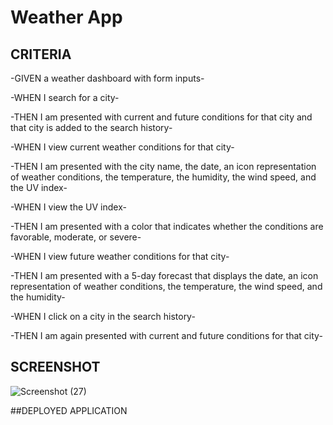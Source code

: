 # Weather App

## CRITERIA

-GIVEN a weather dashboard with form inputs-

-WHEN I search for a city-

-THEN I am presented with current and future conditions for that city and that city is added to the search history-

-WHEN I view current weather conditions for that city-

-THEN I am presented with the city name, the date, an icon representation of weather conditions, the temperature, the humidity, the wind speed, and the UV index-

-WHEN I view the UV index-

-THEN I am presented with a color that indicates whether the conditions are favorable, moderate, or severe-

-WHEN I view future weather conditions for that city-

-THEN I am presented with a 5-day forecast that displays the date, an icon representation of weather conditions, the temperature, the wind speed, and the humidity-

-WHEN I click on a city in the search history-

-THEN I am again presented with current and future conditions for that city-

## SCREENSHOT
![Screenshot (27)](https://user-images.githubusercontent.com/80184962/119294506-9a62ac80-bc22-11eb-8d5a-acc086d14b1a.png)

##DEPLOYED APPLICATION
[]()


